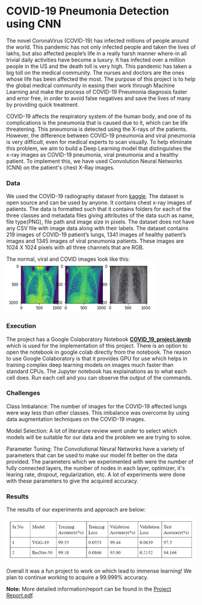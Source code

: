 # COVID-19 Pneumonia Detection using CNN

The novel CoronaVirus (COVID-19) has infected millions of people around the world. This pandemic has not only infected people and taken the lives of lakhs, but also affected people’s life in a really harsh manner where-in all trivial daily activities have become a luxury. It has infected over a million people in the US and the death toll is very high. This pandemic has taken a big toll on the medical community. The nurses and doctors are the ones whose life has been affected the most. The purpose of this project is to help the global medical community in easing their work through Machine Learning and make the process of COVID-19 Pneumonia diagnosis faster and error free, in order to avoid false negatives and save the lives of many by providing quick treatment.

COVID-19 affects the respiratory system of the human body, and one of its complications is the  pneumonia that is caused due to it, which can be life threatening. This pneumonia is detected using the X-rays of the patients. However, the difference between COVID-19 pneumonia and viral pneumonia is very difficult, even for medical experts to scan visually.
To help eliminate this problem, we aim to build a Deep Learning model that distinguishes the x-ray images as COVID-19 pneumonia, viral pneumonia and a healthy patient. To implement this, we have used Convolution Neural Networks (CNN) on the patient's chest X-Ray images.

### Data
We used the COVID-19 radiography dataset from [kaggle](https://www.kaggle.com/tawsifurrahman/covid19-radiography-database). The dataset is open source and can be used by anyone. It contains chest x-ray images of patients. The data is formatted such that it contains folders for each of the three classes and metadata files giving attributes of the data such as name, file type(PNG), file path and image size in pixels. The dataset does not have any CSV file with image data along with their labels.
The dataset contains 219 images of COVID-19 patient’s lungs, 1341 images of healthy patient’s images and 1345 images of viral pneumonia patients. These images are 1024 X 1024 pixels with all three channels that are RGB.

The normal, viral and COVID images look like this:
![screenshots/plot_images.png](screenshots/plot_images.png?raw=true)


### Execution
The project has a Google Colaboratory Notebook [**COVID_19_project.ipynb**](https://github.com/utsav-195/covid-19-detection-using-cnn/blob/master/COVID_19_Project.ipynb) which is used for the implementation of this project.
There is an option to open the notebook in google colab directly from the notebook.
The reason to use Google Colaboratory is that it provides GPU for use which helps in training complex deep learning models on images much faster than standard CPUs.
The Jupyter notebook has explainations as to what each cell does.
Run each cell and you can observe the output of the commands.

### Challenges
Class Imbalance: The number of images for the COVID-19 affected lungs were way less than other classes. This imbalance was overcome by using data augmentation techniques on the COVID-19 images.

Model Selection: A lot of literature review went under to select which models will be suitable for our data and the problem we are trying to solve.

Parameter Tuning: The Convolutional Neural Networks have a variety of parameters that can be used to make our model fit better on the data provided. The parameters which we experimented with were the number of fully connected layers, the number of nodes in each layer, optimizer, it's learing rate, dropout, regularization, etc.
A lot of experiments were done with these parameters to give the acquired accuracy.

### Results
The results of our experiments and approach are below:

![screenshots/results.png](screenshots/results.PNG?raw=true)

Overall it was a fun project to work on which lead to immense learning!
We plan to continue working to acquire a 99.999% accuracy.

**Note:** More detailed information/report can be found in the [Project Report.pdf](https://github.com/utsav-195/covid-19-detection-using-cnn/blob/master/Project%20Report.pdf).

